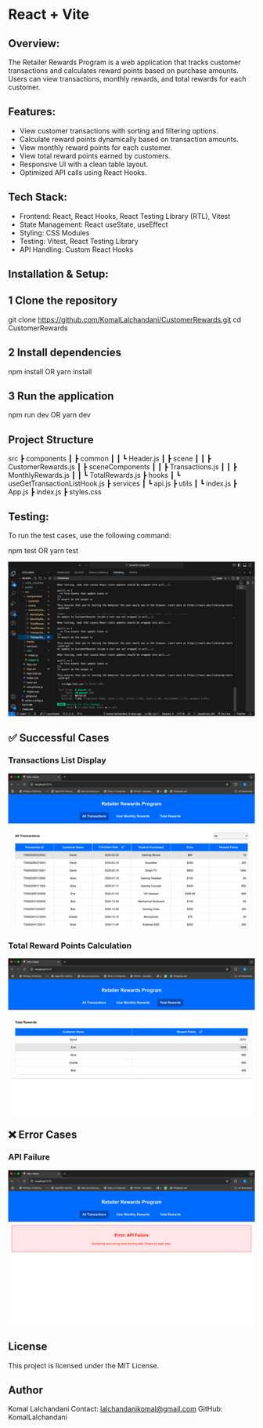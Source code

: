 # React + Vite

## Overview:

The Retailer Rewards Program is a web application that tracks customer transactions and calculates reward points based on purchase amounts. Users can view transactions, monthly rewards, and total rewards for each customer.

## Features:

- View customer transactions with sorting and filtering options.
- Calculate reward points dynamically based on transaction amounts.
- View monthly reward points for each customer.
- View total reward points earned by customers.
- Responsive UI with a clean table layout.
- Optimized API calls using React Hooks.

## Tech Stack:

- Frontend: React, React Hooks, React Testing Library (RTL), Vitest
- State Management: React useState, useEffect
- Styling: CSS Modules
- Testing: Vitest, React Testing Library
- API Handling: Custom React Hooks

## Installation & Setup:

## 1️ Clone the repository

git clone https://github.com/KomalLalchandani/CustomerRewards.git
cd CustomerRewards

## 2️ Install dependencies

npm install
OR
yarn install

## 3️ Run the application

npm run dev
OR
yarn dev

## Project Structure

src
┣ components
┃ ┣ common
┃ ┃ ┗ Header.js
┃ ┣ scene
┃ ┃ ┣ CustomerRewards.js
┃ ┣ sceneComponents
┃ ┃ ┣ Transactions.js
┃ ┃ ┣ MonthlyRewards.js
┃ ┃ ┗ TotalRewards.js
┣ hooks
┃ ┗ useGetTransactionListHook.js
┣ services
┃ ┗ api.js
┣ utils
┃ ┗ index.js
┣ App.js
┣ index.js
┣ styles.css

## Testing:

To run the test cases, use the following command:

npm test
OR
yarn test

![Test Cases](./public/assets/screenshots/TestCases.png)

## ✅ Successful Cases

### Transactions List Display

![Transactions List](./public/assets/screenshots/Transactions.png)

### Total Reward Points Calculation

![Reward Points](./public/assets/screenshots/TotalRewards.png)

## ❌ Error Cases

### API Failure

![API Failure](./public/assets/screenshots/ErrorHandler.png)

## License

This project is licensed under the MIT License.

## Author

Komal Lalchandani
Contact: lalchandanikomal@gmail.com
GitHub: KomalLalchandani

